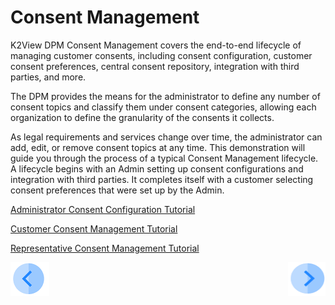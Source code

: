 # Consent Management

K2View DPM Consent Management covers the end-to-end lifecycle of managing customer consents, including consent configuration, customer consent preferences, central consent repository, integration with third parties, and more.

The DPM provides the means for the administrator to define any number of consent topics and classify them under consent categories, allowing each organization to define the granularity of the consents it collects.

As legal requirements and services change over time, the administrator can add, edit, or remove consent topics at any time.
This demonstration will guide you through the process of a typical Consent Management lifecycle. A lifecycle begins with an Admin setting up consent configurations and integration with third parties.  It completes itself with a customer selecting consent preferences that were set up by the Admin.

[Administrator Consent Configuration Tutorial](03_01_Admin_Consent_Tutorial.md)

[Customer Consent Management Tutorial](05_01_Customer_Consent_Tutorial.md)

[Representative Consent Management Tutorial](07_01_Representative_Consent_Tutorial.md)



[![Previous](../images/Previous.png)](../DPM_Application_Tutorial.md#data-subject-requests)[<img align="right" width="60" height="54" src="../images/Next.png">](03_01_Admin_Consent_Tutorial.md)
